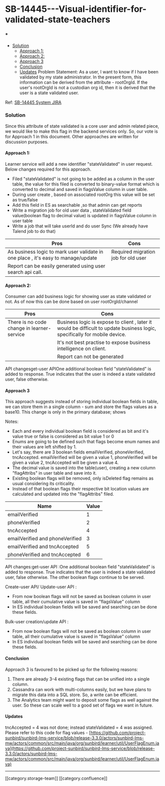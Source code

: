 # SB-14445---Visual-identifier-for-validated-state-teachers

### \*

* [Solution ](SB-14445---Visual-identifier-for-validated-state-teachers.md#solution )
  * [Approach 1:](SB-14445---Visual-identifier-for-validated-state-teachers.md#approach-1:)
  * [Approach 2:](SB-14445---Visual-identifier-for-validated-state-teachers.md#approach-2:)
  * [Approach 3](SB-14445---Visual-identifier-for-validated-state-teachers.md#approach-3)
  * [Conclusion   ](SB-14445---Visual-identifier-for-validated-state-teachers.md#conclusion - )
  * [Updates](SB-14445---Visual-identifier-for-validated-state-teachers.md#updates) Problem Statement: As a user, I want to know if I have been validated by my state administrator. In the present form, this information can be derived from the attribute - rootOrgId. If the user's rootOrgId is not a custodian org id, then it is derived that the user is a state validated user.

Ref: [SB-14445 System JIRA](https://browse/SB-14445)

### Solution&#x20;

Since this attribute of state validated is a core user and admin related piece, we would like to make this flag in the backend services only. So, our vote is for Approach 1 in this document. Other approaches are written for discussion purposes.

#### Approach 1:

&#x20;Learner service will add a new identifier "stateValidated" in user request. Below changes required for this approach.

* Filed "stateValidated" is not going to be added as a column in the user table, the value for this filed is converted to binary-value format which is converted to decimal and saved in fiagsValue column in user table.
* During user create , based on associated rootOrg this value will be set as true/false
* Add this field in ES as searchable ,so that admin can get reports
* Write a migration job for old user data , stateValidated field value(boolean flag to decimal value) is updated in fiagsValue column in user table
* Write a job that will take userId and do user Sync (We already have Talend job to do that)

| Pros                                                                              | Cons​                               |
| --------------------------------------------------------------------------------- | ----------------------------------- |
| As business logic to mark user validate in one place , it's easy to manage/update | Required migration job for old user |
| Report can be easily generated using user search api call.                        |                                     |

#### Approach 2:

&#x20;Consumer can add business logic for showing user as state validated or not. As of now this can be done based on user rootOrgId/channel

| Pros​                                      | Cons                                                                                                                        |
| ------------------------------------------ | --------------------------------------------------------------------------------------------------------------------------- |
| There is no code change in learner-service | Business logic is expose to client , later it would be difficult to update business logic, specifically for mobile device.  |
|                                            | It's not best practise to expose business intelligence on client.                                                           |
|                                            | Report can not be generated                                                                                                 |

API changesget-user APIOne additional boolean field "stateValidated" is added to response. True indicates that the user is indeed a state validated user, false otherwise.

#### Approach 3

This approach suggests instead of storing individual boolean fields in table, we can store them in a single column - sum and store the flags values as a base10. This change is only in the primary database; shows&#x20;

Notes:

* Each and every individual boolean field is considered as bit and it's value true or false is considered as bit value 1 or 0
* Enums are going to be defined such that flags become enum names and their values are left shifted by 1.&#x20;
* Let's say, there are 3 boolean fields emailVerified, phoneVerified, tncAccepted. emailVerified will be given a value 1, phoneVerified will be given a value 2, tncAccepted will be given a value 4.
* The decimal value is saved into the table(user), creating a new column "flagAttribs" in user table and save into it.
* Existing boolean flags will be removed, only isDeleted flag remains as usual considering its criticality.
* Instead of that boolean flags their respective bit location values are calculated and updated into the "flagAttribs" filed.

| Name                            | Value |
| ------------------------------- | ----- |
| emailVerified                   | 1     |
| phoneVerified                   | 2     |
| tncAccepted                     | 4     |
| emailVerified and phoneVerified | 3     |
| emailVerified and tncAccepted   | 5     |
| phoneVerified and tncAccepted   | 6     |

API changes:get-user API :One additional boolean field "stateValidated" is added to response. True indicates that the user is indeed a state validated user, false otherwise. The other boolean flags continue to be served.

Create-user API/ Update-user API :

* From now boolean flags will not be saved as boolean column in user table, all their cumulative value is saved in "flagsValue" column
* In ES individual boolean fields will be saved and searching can be done these fields.

Bulk-user creation/update API :

* From now boolean flags will not be saved as boolean column in user table, all their cumulative value is saved in "flagsValue" column
* In ES individual boolean fields will be saved and searching can be done these fields.

#### Conclusion  &#x20;

Approach 3 is favoured to be picked up for the following reasons:

1. There are already 3-4 existing flags that can be unified into a single column.
2. Cassandra can work with multi-columns easily, but we have plans to migrate this data into a SQL store. So, a write can be efficient.
3. The Analytics team might want to deposit some flags as well against the user. So these can scale well to a good set of flags we want in future.

#### Updates

tncAccepted = 4 was not done; instead stateValidated = 4 was assigned. Please refer to this code for flag values - [https://github.com/project-sunbird/sunbird-lms-service/blob/release-3.3.0/actors/sunbird-lms-mw/actors/common/src/main/java/org/sunbird/learner/util/UserFlagEnum.java](https://github.com/project-sunbird/sunbird-lms-service/blob/release-3.3.0/actors/sunbird-lms-mw/actors/common/src/main/java/org/sunbird/learner/util/UserFlagEnum.java)

***

\[\[category.storage-team]] \[\[category.confluence]]

